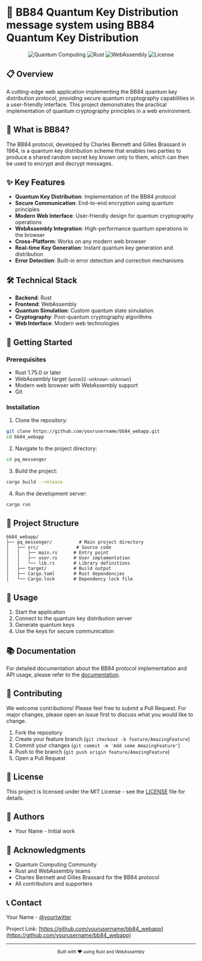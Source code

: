 # 🚀 BB84 Quantum Key Distribution message system using   BB84 Quantum Key Distribution

<div align="center">
  <img src="https://img.shields.io/badge/Quantum-Computing-blue" alt="Quantum Computing">
  <img src="https://img.shields.io/badge/Rust-1.75.0-orange" alt="Rust">
  <img src="https://img.shields.io/badge/WebAssembly-1.0-green" alt="WebAssembly">
  <img src="https://img.shields.io/badge/License-MIT-yellow.svg" alt="License">
</div>

## 📋 Overview

A cutting-edge web application implementing the BB84 quantum key distribution protocol, providing secure quantum cryptography capabilities in a user-friendly interface. This project demonstrates the practical implementation of quantum cryptography principles in a web environment.

## 🔐 What is BB84?

The BB84 protocol, developed by Charles Bennett and Gilles Brassard in 1984, is a quantum key distribution scheme that enables two parties to produce a shared random secret key known only to them, which can then be used to encrypt and decrypt messages.

## ✨ Key Features

- **Quantum Key Distribution**: Implementation of the BB84 protocol
- **Secure Communication**: End-to-end encryption using quantum principles
- **Modern Web Interface**: User-friendly design for quantum cryptography operations
- **WebAssembly Integration**: High-performance quantum operations in the browser
- **Cross-Platform**: Works on any modern web browser
- **Real-time Key Generation**: Instant quantum key generation and distribution
- **Error Detection**: Built-in error detection and correction mechanisms

## 🛠️ Technical Stack

- **Backend**: Rust
- **Frontend**: WebAssembly
- **Quantum Simulation**: Custom quantum state simulation
- **Cryptography**: Post-quantum cryptography algorithms
- **Web Interface**: Modern web technologies

## 🚀 Getting Started

### Prerequisites

- Rust 1.75.0 or later
- WebAssembly target (`wasm32-unknown-unknown`)
- Modern web browser with WebAssembly support
- Git

### Installation

1. Clone the repository:
```bash
git clone https://github.com/yourusername/bb84_webapp.git
cd bb84_webapp
```

2. Navigate to the project directory:
```bash
cd pq_messenger
```

3. Build the project:
```bash
cargo build --release
```

4. Run the development server:
```bash
cargo run
```

## 📁 Project Structure

```
bb84_webapp/
├── pq_messenger/          # Main project directory
│   ├── src/              # Source code
│   │   ├── main.rs      # Entry point
│   │   ├── user.rs      # User implementation
│   │   └── lib.rs       # Library definitions
│   ├── target/          # Build output
│   ├── Cargo.toml       # Rust dependencies
│   └── Cargo.lock       # Dependency lock file
```

## 🔧 Usage

1. Start the application
2. Connect to the quantum key distribution server
3. Generate quantum keys
4. Use the keys for secure communication

## 📚 Documentation

For detailed documentation about the BB84 protocol implementation and API usage, please refer to the [documentation](docs/).

## 🤝 Contributing

We welcome contributions! Please feel free to submit a Pull Request. For major changes, please open an issue first to discuss what you would like to change.

1. Fork the repository
2. Create your feature branch (`git checkout -b feature/AmazingFeature`)
3. Commit your changes (`git commit -m 'Add some AmazingFeature'`)
4. Push to the branch (`git push origin feature/AmazingFeature`)
5. Open a Pull Request

## 📝 License

This project is licensed under the MIT License - see the [LICENSE](LICENSE) file for details.

## 👥 Authors

- Your Name - Initial work

## 🙏 Acknowledgments

- Quantum Computing Community
- Rust and WebAssembly teams
- Charles Bennett and Gilles Brassard for the BB84 protocol
- All contributors and supporters

## 📞 Contact

Your Name - [@yourtwitter](https://twitter.com/yourtwitter)

Project Link: [https://github.com/yourusername/bb84_webapp](https://github.com/yourusername/bb84_webapp)

---

<div align="center">
  <sub>Built with ❤️ using Rust and WebAssembly</sub>
</div> 